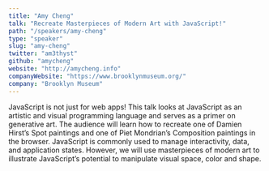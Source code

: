 ```yaml
---
title: "Amy Cheng"
talk: "Recreate Masterpieces of Modern Art with JavaScript!"
path: "/speakers/amy-cheng"
type: "speaker"
slug: "amy-cheng"
twitter: "am3thyst"
github: "amycheng"
website: "http://amycheng.info"
companyWebsite: "https://www.brooklynmuseum.org/"
company: "Brooklyn Museum"
---
```


<p>JavaScript is not just for web apps! This talk looks at JavaScript as an artistic and visual programming language and serves as a primer on generative art. The audience will learn how to recreate one of Damien Hirst’s Spot paintings and one of Piet Mondrian’s Composition paintings in the browser. JavaScript is commonly used to manage interactivity, data, and application states. However, we will use masterpieces of modern art to illustrate JavaScript’s potential to manipulate visual space, color and shape.</p>